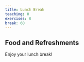 ```yaml
---
title: Lunch Break
teaching: 0
exercises: 0
break: 60
---
```


## Food and Refreshments

Enjoy your lunch break!
